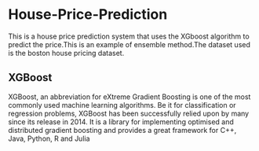 # House-Price-Prediction
This is a house price prediction system that uses the XGboost algorithm to predict the price.This is an example of ensemble method.The dataset used is the boston house pricing dataset.

## XGBoost
XGBoost, an abbreviation for eXtreme Gradient Boosting is one of the most commonly used machine learning algorithms. Be it for classification or regression problems, XGBoost has been successfully relied upon by many since its release in 2014. It is a library for implementing optimised and distributed gradient boosting and provides a great framework for C++, Java, Python, R and Julia

